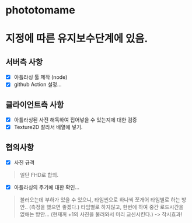 # phototomame

# 지정에 따른 유지보수단계에 있음.

## 서버측 사항
- [x] 아틀라싱 툴 제작 (node)
- [x] github Action 설정...

## 클라이언트측 사항
- [x] 아틀라싱된 사진 해독하여 집어넣을 수 있는지에 대한 검증
- [x] Texture2D 잘라서 배열에 넣기.

## 협의사항
- [x] 사진 규격
> 일단 FHD로 합의.
- [x] 아틀라싱의 주기에 대한 확인...
> 불러오는데 부하가 있을 수 있으니, 타임씬으로 하나씩 쪼개어 타임별로 하는 방안.. (측정을 했으면 좋겠다.)
> 타임별로 하지않고, 한번에 하여 중간 로드시간을 없애는 방안... (현재꺼 +1의 사진을 불러와서 미리 교신시킨다.) -> 착시효과!
